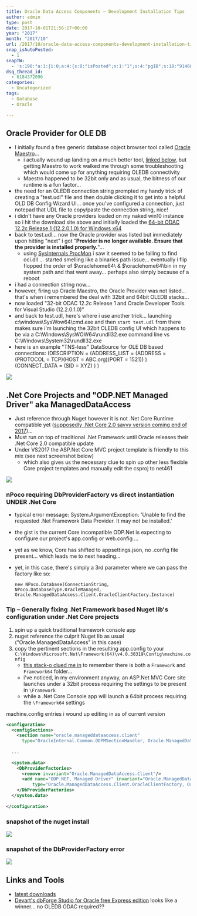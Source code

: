 ```yaml
---
title: Oracle Data Access Components – Development Installation Tips
author: admin
type: post
date: 2017-10-01T21:56:17+00:00
year: "2017"
month: "2017/10"
url: /2017/10/oracle-data-access-components-development-installation-tips.html
snap_isAutoPosted:
  - 1
snapTW:
  - 's:190:"a:1:{i:0;a:4:{s:8:"isPosted";s:1:"1";s:4:"pgID";s:18:"914609943017177088";s:7:"postURL";s:53:"https://twitter.com/BeejSEA/status/914609943017177088";s:5:"pDate";s:19:"2017-10-01 21:56:19";}}";'
dsq_thread_id:
  - 6184372096
categories:
  - Uncategorized
tags:
  - Database
  - Oracle

---
```


## Oracle Provider for OLE DB

  * I initially found a free generic database object browser tool called [Oracle Maestro][2]... 
      <!--more-->
      * i actually wound up landing on a much better tool, [linked below][3], but getting Maestro to work walked me through some troubleshooting which would come up for anything requiring OLEDB connectivity
      * Maestro happened to be 32bit only and as usual, the bitness of our runtime is a fun factor...
  * the need for an OLEDB connection string prompted my handy trick of creating a "test.udl" file and then double clicking it to get into a helpful OLD DB Config Wizard UI... once you've configured a connection, just notepad that UDL file to copy/paste the connection string, nice!
  * i didn't have any Oracle providers loaded on my naked win10 instance so i hit the download site above and initially loaded the [64-bit ODAC 12.2c Release 1 (12.2.0.1.0) for Windows x64][4]
  * back to test.udl... now the Oracle provider was listed but immediately upon hitting "next" i got "**Provider is no longer available. Ensure that the provider is installed properly.**"... 
      * using [SysInternals ProcMon][5] i saw it seemed to be failing to find oci.dll ... started smelling like a binaries path issue... eventually i flip flopped the order of $\oraclehome64\ & $\oraclehome64\bin in my system path and that went away... perhaps also simply because of a reboot
  * i had a connection string now...
  * however, firing up Oracle Maestro, the Oracle Provider was not listed... that's when i remembered the deal with 32bit and 64bit OLEDB stacks...
  * now loaded "32-bit ODAC 12.2c Release 1 and Oracle Developer Tools for Visual Studio (12.2.0.1.0)"
  * and back to test.udl, here's where i use another trick... launching c:\windows\SysWow64\cmd.exe and then `start test.udl` from there makes sure i'm launching the 32bit OLEDB config UI which happens to be via a C:\Windows\SysWOW64\rundll32.exe command line vs C:\Windows\System32\rundll32.exe
  * here is an example "TNS-less" DataSource for OLE DB based connections: (DESCRIPTION = (ADDRESS\_LIST = (ADDRESS = (PROTOCOL = TCP)(HOST = ABC.org)(PORT = 1521)) ) (CONNECT\_DATA = (SID = XYZ) ) )

![][6]

## .Net Core Projects and "ODP.NET Managed Driver" aka ManagedDataAccess

  * Just reference through Nuget <span class="hl">however it is not .Net Core Runtime compatible yet</span> ([supposedly .Net Core 2.0 savvy version coming end of 2017][7])... 
  * Must run on top of traditional .Net Framework until Oracle releases their .Net Core 2.0 compatible update 
  * Under VS2017 the ASP.Net Core MVC project template is friendly to this mix (see next screenshot below) 
      * which also gives us the necessary clue to spin up other less flexible Core project templates and manually edit the csproj to <TargetFramework>net461</TargetFramework>

![][8]

### nPoco requiring DbProviderFactory vs direct instantiation UNDER .Net Core

  * typical error message: System.ArgumentException: 'Unable to find the requested .Net Framework Data Provider. It may not be installed.'
  * the gist is the current Core incompatible ODP.Net is expecting to configure our project's app.config or web.config ...
  * yet as we know, Core has shifted to appsettings.json, no .config file present... which leads me to next heading...
  * yet, in this case, there's simply a 3rd parameter where we can pass the factory like so:
  
    `new NPoco.Database(ConnectionString, NPoco.DatabaseType.OracleManaged, Oracle.ManagedDataAccess.Client.OracleClientFactory.Instance)`

### Tip &#8211; Generally fixing .Net Framework based Nuget lib's configuration under .Net Core projects

  1. spin up a quick traditional framework console app
  2. nuget reference the culprit Nuget lib as usual ("Oracle.ManagedDataAccess" in this case)
  3. copy the pertinent sections in the resulting app.config to your `C:\Windows\Microsoft.Net\Framework(64)\v4.0.30319\Config\machine.config` 
      * [this stack-o clued me in][9] to remember there is both a `Framework` and `Framework64` folder...
      * i've noticed, in my environment anyway, an ASP.Net MVC Core site launches under a 32bit process requiring the settings to be present in `\Framework`
      * while a .Net Core Console app will launch a 64bit process requiring the `\Framework64` settings

machine.config entries i wound up editing in as of current version

  ```xml
  <configuration>
    <configSections>
      <section name="oracle.manageddataaccess.client"
        type="OracleInternal.Common.ODPMSectionHandler, Oracle.ManagedDataAccess, Version=4.122.1.0, Culture=neutral, PublicKeyToken=89b483f429c47342"/>
    
    ...
    
    <system.data>
      <DbProviderFactories>
        <remove invariant="Oracle.ManagedDataAccess.Client"/>
        <add name="ODP.NET, Managed Driver" invariant="Oracle.ManagedDataAccess.Client" description="Oracle Data Provider for .NET, Managed Driver"
            type="Oracle.ManagedDataAccess.Client.OracleClientFactory, Oracle.ManagedDataAccess, Version=4.122.1.0, Culture=neutral, PublicKeyToken=89b483f429c47342"/>
      </DbProviderFactories>
    </system.data>
    
  </configuration>
  ``` 

### snapshot of the nuget install

![][10]

### snapshot of the DbProviderFactory error

![][11]

## Links and Tools

  * [latest downloads](http://www.oracle.com/technetwork/topics/dotnet/downloads/index.html)
  * [Devart's dbForge Studio for Oracle free Express edition][12] looks like a winner... no OLEDB ODAC required??


 [2]: https://www.sqlmaestro.com/products/oracle/maestro/
 [3]: #3rdPartyTools
 [4]: http://www.oracle.com/technetwork/database/windows/downloads/index-090165.html
 [5]: https://docs.microsoft.com/en-us/sysinternals/downloads/procmon
 [6]: /wp-content/uploads/2017/10/snap217.png
 [7]: http://www.maherjendoubi.io/odp-net-on-microsoft-net-core/
 [8]: /wp-content/uploads/2017/10/snap218.png
 [9]: https://stackoverflow.com/a/26039859
 [10]: /wp-content/uploads/2017/10/snap220.png
 [11]: /wp-content/uploads/2017/10/snap219.png
 [12]: https://www.devart.com/dbforge/oracle/studio/download.html